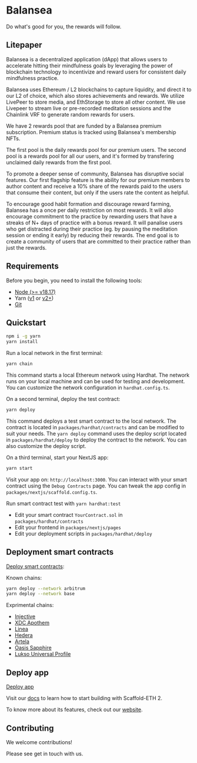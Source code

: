 # Balansea

Do what's good for you, the rewards will follow.

## Litepaper

Balansea is a decentralized application (dApp) that allows users to accelerate hitting their mindfulness goals by leveraging the power of blockchain technology to incentivize and reward users for consistent daily mindfulness practice.

Balansea uses Ethereum / L2 blockchains to capture liquidity, and direct it to our L2 of choice, which also stores achievements and rewards. We utilize LivePeer to store media, and EthStorage to store all other content. We use Livepeer to stream live or pre-recorded meditation sessions and the Chainlink VRF to generate random rewards for users.

We have 2 rewards pool that are funded by a Balansea premium subscription. Premium status is tracked using Balansea's membership NFTs.

The first pool is the daily rewards pool for our premium users. The second pool is a rewards pool for all our users, and it's formed by transfering unclaimed daily rewards from the first pool.

To promote a deeper sense of community, Balansea has disruptive social features. Our first flagship feature is the ability for our premium members to author content and receive a 10% share of the rewards paid to the users that consume their content, but only if the users rate the content as helpful.

To encourage good habit formation and discourage reward farming, Balansea has a once per daily restriction on most rewards. It will also encourage commitment to the practice by rewarding users that have a streaks of N+ days of practice with a bonus reward. It will panalise users who get distracted during their practice (eg. by pausing the meditation session or ending it early) by reducing their rewards. The end goal is to create a community of users that are committed to their practice rather than just the rewards.

## Requirements

Before you begin, you need to install the following tools:

- [Node (>= v18.17)](https://nodejs.org/en/download/)
- Yarn ([v1](https://classic.yarnpkg.com/en/docs/install/) or [v2+](https://yarnpkg.com/getting-started/install))
- [Git](https://git-scm.com/downloads)

## Quickstart

```bash
npm i -g yarn
yarn install
```

Run a local network in the first terminal:

```bash
yarn chain
```

This command starts a local Ethereum network using Hardhat. The network runs on your local machine and can be used for testing and development. You can customize the network configuration in `hardhat.config.ts`.

On a second terminal, deploy the test contract:

```bash
yarn deploy
```

This command deploys a test smart contract to the local network. The contract is located in `packages/hardhat/contracts` and can be modified to suit your needs. The `yarn deploy` command uses the deploy script located in `packages/hardhat/deploy` to deploy the contract to the network. You can also customize the deploy script.

On a third terminal, start your NextJS app:

```bash
yarn start
```

Visit your app on: `http://localhost:3000`. You can interact with your smart contract using the `Debug Contracts` page. You can tweak the app config in `packages/nextjs/scaffold.config.ts`.

Run smart contract test with `yarn hardhat:test`

- Edit your smart contract `YourContract.sol` in `packages/hardhat/contracts`
- Edit your frontend in `packages/nextjs/pages`
- Edit your deployment scripts in `packages/hardhat/deploy`

## Deployment smart contracts

[Deploy smart contracts](https://docs.scaffoldeth.io/deploying/deploy-smart-contracts):

Known chains:

```bash
yarn deploy --network arbitrum
yarn deploy --network base
```

Exprimental chains:

- [Injective](https://alexastrum.gitbook.io/ethdenver-2024-bounties/injective)
- [XDC Apothem](https://docs.xdc.community/get-started#apothem-testnet)
- [Linea](https://alexastrum.gitbook.io/ethdenver-2024-bounties/linea#bounty-category)
- [Hedera](https://alexastrum.gitbook.io/ethdenver-2024-bounties/hedera#winner-breakdown-1)
- [Artela](https://alexastrum.gitbook.io/ethdenver-2024-bounties/artela)
- [Oasis Sapphire](https://docs.oasis.io/dapp/sapphire/)
- [Lukso Universal Profile](https://alexastrum.gitbook.io/ethdenver-2024-bounties/lukso#bounty-category-1)

## Deploy app

[Deploy app](https://docs.scaffoldeth.io/deploying/deploy-nextjs-app)

Visit our [docs](https://docs.scaffoldeth.io) to learn how to start building with Scaffold-ETH 2.

To know more about its features, check out our [website](https://scaffoldeth.io).

## Contributing

We welcome contributions!

Please see get in touch with us.
